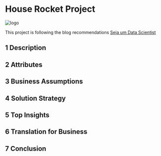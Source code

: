 # House Rocket Project 

<img src="https://user-images.githubusercontent.com/000.png" alt="logo" style="zoom:100%;" />

This project is following the blog recommendations [Seja um Data Scientist](https://sejaumdatascientist.com/os-5-projetos-de-data-science-que-fara-o-recrutador-olhar-para-voce/)

## 1 Description

## 2 Attributes

## 3 Business Assumptions

## 4 Solution Strategy

## 5 Top Insights

## 6 Translation for Business

## 7 Conclusion
